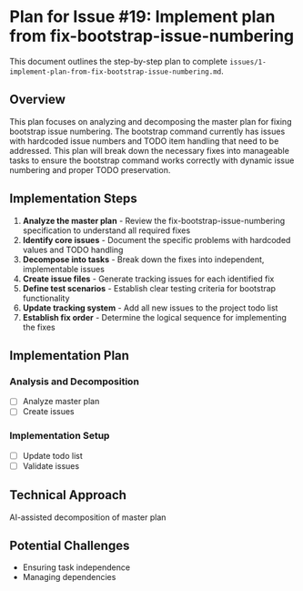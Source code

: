 # Plan for Issue #19: Implement plan from fix-bootstrap-issue-numbering

This document outlines the step-by-step plan to complete `issues/1-implement-plan-from-fix-bootstrap-issue-numbering.md`.

## Overview

This plan focuses on analyzing and decomposing the master plan for fixing bootstrap issue numbering. The bootstrap command currently has issues with hardcoded issue numbers and TODO item handling that need to be addressed. This plan will break down the necessary fixes into manageable tasks to ensure the bootstrap command works correctly with dynamic issue numbering and proper TODO preservation.

## Implementation Steps

1. **Analyze the master plan** - Review the fix-bootstrap-issue-numbering specification to understand all required fixes
2. **Identify core issues** - Document the specific problems with hardcoded values and TODO handling
3. **Decompose into tasks** - Break down the fixes into independent, implementable issues
4. **Create issue files** - Generate tracking issues for each identified fix
5. **Define test scenarios** - Establish clear testing criteria for bootstrap functionality
6. **Update tracking system** - Add all new issues to the project todo list
7. **Establish fix order** - Determine the logical sequence for implementing the fixes

## Implementation Plan

### Analysis and Decomposition
- [ ] Analyze master plan
- [ ] Create issues

### Implementation Setup
- [ ] Update todo list
- [ ] Validate issues

## Technical Approach
AI-assisted decomposition of master plan

## Potential Challenges
- Ensuring task independence
- Managing dependencies